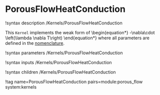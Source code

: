 # PorousFlowHeatConduction

!syntax description /Kernels/PorousFlowHeatConduction

This `Kernel` implements the weak form of
\begin{equation*}
  -\nabla\cdot \left(\lambda \nabla T\right)
\end{equation*}
where all parameters are defined in the [nomenclature](/nomenclature.md).

!syntax parameters /Kernels/PorousFlowHeatConduction

!syntax inputs /Kernels/PorousFlowHeatConduction

!syntax children /Kernels/PorousFlowHeatConduction

!tag name=PorousFlowHeatConduction pairs=module:porous_flow system:kernels
